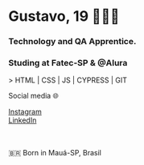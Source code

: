 <h1> Gustavo, 19 👨🏽‍💻 </h1>

<h3> Technology and QA Apprentice. <br> </h3>
<h3> Studing at Fatec-SP & @Alura </h3>
> HTML | CSS | JS | CYPRESS | GIT 

<br>

Social media 🌐
<html>
<a href="https://www.instagram.com/gustamtz/"> Instagram </a>
<br>
<a href="https://www.linkedin.com/in/gustavo-medeiros-thomaz-77819420a/"> LinkedIn </a>
<br>
<br>
</html>

<br>

🇧🇷 Born in Mauá-SP, Brasil

